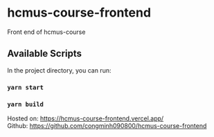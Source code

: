 # hcmus-course-frontend

Front end of hcmus-course

## Available Scripts

In the project directory, you can run:

### `yarn start`

### `yarn build`

Hosted on: https://hcmus-course-frontend.vercel.app/ <br/>
Github: https://github.com/congminh090800/hcmus-course-frontend <br/>
